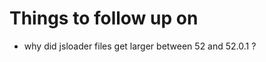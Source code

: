 Things to follow up on
======================

- why did jsloader files get larger between 52 and 52.0.1 ?
